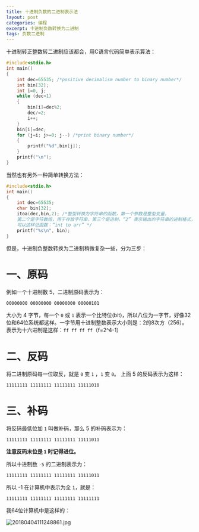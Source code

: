 ```yaml
---
title: 十进制负数的二进制表示法
layout: post
categories: 编程
excerpt: 十进制负数转换为二进制
tags: 负数二进制
---
```

十进制转正整数转二进制应该都会，用C语言代码简单表示算法：
``` c
#include<stdio.h>
int main()
{
	int dec=65535; /*positive decimalism number to binary number*/
	int bin[32];
	int i=0, j;
	while (dec>1)
	{
		bin[i]=dec%2;
		dec/=2;
		i++;
	}
	bin[i]=dec;
	for (j=i; j>=0; j--) /*print binary number*/
	{
		printf("%d",bin[j]); 
	}
	printf("\n");
}
```
当然也有另外一种简单转换方法：
``` c
#include<stdio.h>
int main()
{
	int dec=65535;
	char bin[32];
	itoa(dec,bin,2); /*整型转换为字符串的函数，第一个参数是整型变量，
	第二个是字符数组，用于存放字符串，第三个是进制，“2” 表示输出的字符串的进制格式，
	可以这样记函数：“int to arr” */
	printf("%s\n", bin);
}
```
但是，十进制负整数转换为二进制稍微复杂一些，分为三步：
# 一、原码
例如一个十进制数 5，二进制原码表示为：

`00000000 00000000 00000000 00000101`

大小为 4 字节，每一个 `0` 或  `1` 表示一个比特位(bit)，所以八位为一字节，好像32位和64位系统都这样。一字节用十进制整数表示大小则是：2的8次方（256）。
表示为十六进制是这样：`ff ff ff ff`（f=2^4-1）
# 二、反码
将二进制原码每一位取反，就是 `0` 变 `1` ，`1` 变 `0`。
上面 5 的反码表示为这样：

`11111111 11111111 11111111 11111010`
# 三、补码
将反码最低位加 `1` 叫做补码，那么 5 的补码表示为：

`11111111 11111111 11111111 11111011`

**注意反码末位是 `1` 时记得进位。**

所以十进制数 `-5` 的二进制表示为： 

`11111111 11111111 11111111 11111011`

所以 -1 在计算机中表示为全 `1`，就是：

`11111111 11111111 11111111 11111111`

我64位计算机中是这样的：

![20180404111248861.jpg](https://i.loli.net/2018/04/15/5ad3575f46acf.jpg)